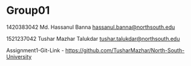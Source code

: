 # Group01

1420383042	Md. Hassanul Banna	<hassanul.banna@northsouth.edu>

1521237042	Tushar Mazhar Talukdar	<tushar.talukdar@northsouth.edu>

Assignment1-Git-Link - https://github.com/TusharMazhar/North-South-University    

